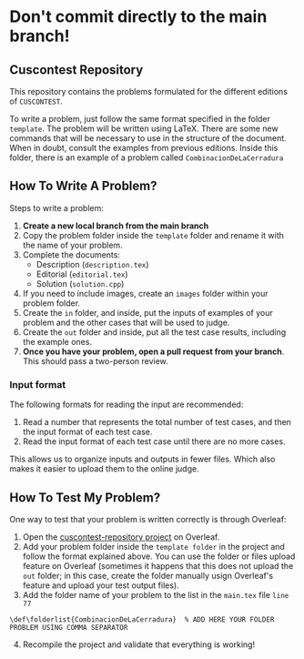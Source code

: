 # Don't commit directly to the main branch!

## Cuscontest Repository

This repository contains the problems formulated for the different editions of `CUSCONTEST`.

To write a problem, just follow the same format specified in the folder `template`. The problem will be written using LaTeX. There are some new commands that will be necessary to use in the structure of the document. When in doubt, consult the examples from previous editions. Inside this folder, there is an example of a problem called `CombinacionDeLaCerradura`

## How To Write A Problem?

Steps to write a problem:

1. **Create a new local branch from the main branch**
2. Copy the problem folder inside the `template` folder and rename it with the name of your problem.
3. Complete the documents:
    - Description (`description.tex`)
    - Editorial (`editorial.tex`)
    - Solution (`solution.cpp`)
4. If you need to include images, create an `images` folder within your problem folder.
5. Create the `in` folder, and inside, put the inputs of examples of your problem and the other cases that will be used to judge.
6. Create the `out` folder and inside, put all the test case results, including the example ones.
7. **Once you have your problem, open a pull request from your branch**. This should pass a two-person review.

### Input format

The following formats for reading the input are recommended:

1. Read a number that represents the total number of test cases, and then the input format of each test case.
2. Read the input format of each test case until there are no more cases.

This allows us to organize inputs and outputs in fewer files. Which also makes it easier to upload them to the online judge.

## How To Test My Problem?

One way to test that your problem is written correctly is through Overleaf:

1. Open the [cuscontest-repository project](https://www.overleaf.com/9544566223xxngyxghkmby#e048af) on Overleaf.
2. Add your problem folder inside the `template folder` in the project and follow the format explained above. You can use the folder or files upload feature on Overleaf (sometimes it happens that this does not upload the `out` folder; in this case, create the folder manually usign Overleaf's feature and upload your test output files).
3. Add the folder name of your problem to the list in the `main.tex` file `line 77`
```
\def\folderlist{CombinacionDeLaCerradura}  % ADD HERE YOUR FOLDER PROBLEM USING COMMA SEPARATOR
```
4. Recompile the project and validate that everything is working!

